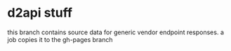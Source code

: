 # d2api stuff

this branch contains source data for generic vendor endpoint responses. a job copies it to the gh-pages branch